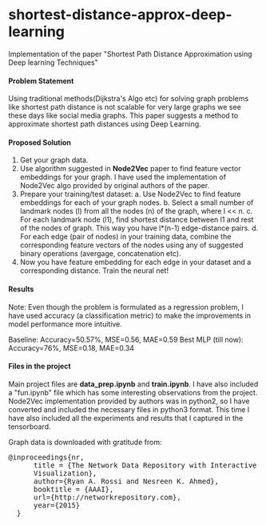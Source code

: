 # shortest-distance-approx-deep-learning
Implementation of the paper "Shortest Path Distance Approximation using Deep learning Techniques"

#### Problem Statement
Using traditional methods(Dijkstra's Algo etc) for solving graph problems like shortest path distance is not scalable for very large graphs we see these days like social media graphs. This paper suggests a method to approximate shortest path distances using Deep Learning.

#### Proposed Solution
1. Get your graph data.
2. Use algorithm suggested in <b>Node2Vec</b> paper to find feature vector embeddings for your graph. I have used the implementation of Node2Vec algo provided by original authors of the paper.
3. Prepare your training/test dataset:
      a. Use Node2Vec to find feature embeddings for each of your graph nodes.
      b. Select a small number of landmark nodes (l) from all the nodes (n) of the graph, where l << n.
      c. For each landmark node (l1), find shortest distance between l1 and rest of the nodes of graph. This way you have l*(n-1) edge-distance pairs. 
      d. For each edge (pair of nodes) in your training data, combine the corresponding feature vectors of the nodes using any of suggested binary operations (avergage, concatenation etc).
4. Now you have feature embedding for each edge in your dataset and a corresponding distance. Train the neural net!

#### Results
Note: Even though the problem is formulated as a regression problem, I have used accuracy (a classification metric) to make the improvements in model performance more intuitive.

Baseline: Accuracy=50.57%, MSE=0.56, MAE=0.59
Best MLP (till now): Accuracy=76%, MSE=0.18, MAE=0.34

#### Files in the project
Main project files are <b>data_prep.ipynb</b> and <b>train.ipynb</b>. I have also included a "fun.ipynb" file which has some interesting observations from the project. Node2Vec implementation provided by authors was in python2, so I have converted and included the necessary files in python3 format. This time I have also included all the experiments and results that I captured in the tensorboard.

Graph data is downloaded with gratitude from:

<pre>
@inproceedings{nr,
      title = {The Network Data Repository with Interactive Graph Analytics and 
      Visualization},
      author={Ryan A. Rossi and Nesreen K. Ahmed},
      booktitle = {AAAI},
      url={http://networkrepository.com},
      year={2015}
  }
</pre>
